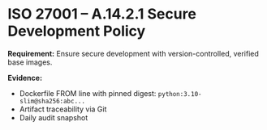 # ISO 27001 – A.14.2.1 Secure Development Policy

**Requirement:** Ensure secure development with version-controlled, verified base images.

**Evidence:**
- Dockerfile FROM line with pinned digest: `python:3.10-slim@sha256:abc...`
- Artifact traceability via Git
- Daily audit snapshot

